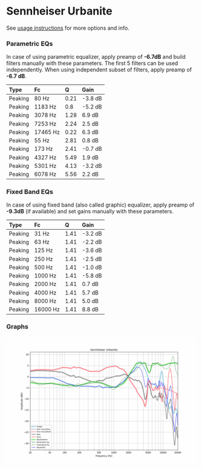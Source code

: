 # Sennheiser Urbanite
See [usage instructions](https://github.com/jaakkopasanen/AutoEq#usage) for more options and info.

### Parametric EQs
In case of using parametric equalizer, apply preamp of **-6.7dB** and build filters manually
with these parameters. The first 5 filters can be used independently.
When using independent subset of filters, apply preamp of **-6.7 dB**.

| Type    | Fc       |    Q | Gain    |
|:--------|:---------|:-----|:--------|
| Peaking | 80 Hz    | 0.21 | -3.8 dB |
| Peaking | 1183 Hz  | 0.8  | -5.2 dB |
| Peaking | 3078 Hz  | 1.28 | 6.9 dB  |
| Peaking | 7253 Hz  | 2.24 | 2.5 dB  |
| Peaking | 17465 Hz | 0.22 | 6.3 dB  |
| Peaking | 55 Hz    | 2.81 | 0.8 dB  |
| Peaking | 173 Hz   | 2.41 | -0.7 dB |
| Peaking | 4327 Hz  | 5.49 | 1.9 dB  |
| Peaking | 5301 Hz  | 4.13 | -3.2 dB |
| Peaking | 6078 Hz  | 5.56 | 2.2 dB  |

### Fixed Band EQs
In case of using fixed band (also called graphic) equalizer, apply preamp of **-9.3dB**
(if available) and set gains manually with these parameters.

| Type    | Fc       |    Q | Gain    |
|:--------|:---------|:-----|:--------|
| Peaking | 31 Hz    | 1.41 | -3.2 dB |
| Peaking | 63 Hz    | 1.41 | -2.2 dB |
| Peaking | 125 Hz   | 1.41 | -3.6 dB |
| Peaking | 250 Hz   | 1.41 | -2.5 dB |
| Peaking | 500 Hz   | 1.41 | -1.0 dB |
| Peaking | 1000 Hz  | 1.41 | -5.8 dB |
| Peaking | 2000 Hz  | 1.41 | 0.7 dB  |
| Peaking | 4000 Hz  | 1.41 | 5.7 dB  |
| Peaking | 8000 Hz  | 1.41 | 5.0 dB  |
| Peaking | 16000 Hz | 1.41 | 8.8 dB  |

### Graphs
![](./Sennheiser%20Urbanite.png)